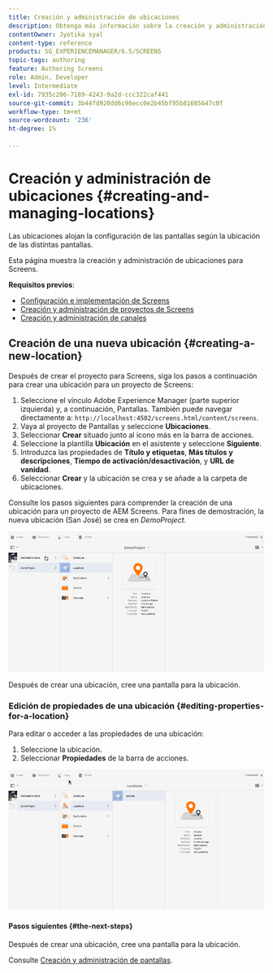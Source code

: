 ```yaml
---
title: Creación y administración de ubicaciones
description: Obtenga más información sobre la creación y administración de ubicaciones en relación con AEM Screens.
contentOwner: Jyotika syal
content-type: reference
products: SG_EXPERIENCEMANAGER/6.5/SCREENS
topic-tags: authoring
feature: Authoring Screens
role: Admin, Developer
level: Intermediate
exl-id: 7935c206-7189-4243-9a2d-ccc322caf441
source-git-commit: 3b44fd920dd6c98ecc0e2b45bf95b81685647c0f
workflow-type: tm+mt
source-wordcount: '236'
ht-degree: 1%

---
```


# Creación y administración de ubicaciones {#creating-and-managing-locations}

Las ubicaciones alojan la configuración de las pantallas según la ubicación de las distintas pantallas.

Esta página muestra la creación y administración de ubicaciones para Screens.

**Requisitos previos**:

* [Configuración e implementación de Screens](configuring-screens-introduction.md)
* [Creación y administración de proyectos de Screens](creating-a-screens-project.md)
* [Creación y administración de canales](managing-channels.md)

## Creación de una nueva ubicación {#creating-a-new-location}

Después de crear el proyecto para Screens, siga los pasos a continuación para crear una ubicación para un proyecto de Screens:

1. Seleccione el vínculo Adobe Experience Manager (parte superior izquierda) y, a continuación, Pantallas. También puede navegar directamente a: `http://localhost:4502/screens.html/content/screens`.
1. Vaya al proyecto de Pantallas y seleccione **Ubicaciones**.
1. Seleccionar **Crear** situado junto al icono más en la barra de acciones.
1. Seleccione la plantilla **Ubicación** en el asistente y seleccione **Siguiente**.
1. Introduzca las propiedades de **Título y etiquetas**, **Más títulos y descripciones**, **Tiempo de activación/desactivación**, y **URL de vanidad**.
1. Seleccionar **Crear** y la ubicación se crea y se añade a la carpeta de ubicaciones.

Consulte los pasos siguientes para comprender la creación de una ubicación para un proyecto de AEM Screens. Para fines de demostración, la nueva ubicación (San José) se crea en *DemoProject*.

![player2](assets/player2.gif)

Después de crear una ubicación, cree una pantalla para la ubicación.

### Edición de propiedades de una ubicación {#editing-properties-for-a-location}

Para editar o acceder a las propiedades de una ubicación:

1. Seleccione la ubicación.
1. Seleccionar **Propiedades** de la barra de acciones.

![player3](assets/player3.gif)

#### Pasos siguientes {#the-next-steps}

Después de crear una ubicación, cree una pantalla para la ubicación.

Consulte [Creación y administración de pantallas](managing-displays.md).
